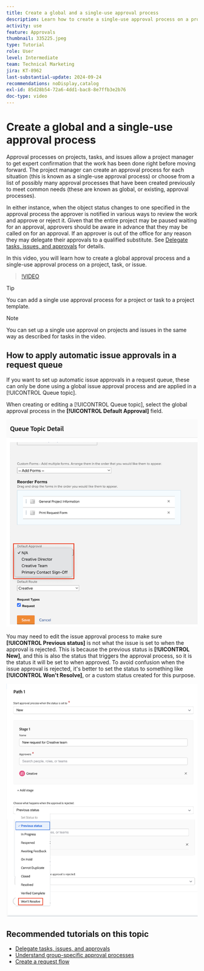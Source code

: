 ```yaml
---
title: Create a global and a single-use approval process
description: Learn how to create a single-use approval process on a project, task, or issue in Workfront.
activity: use
feature: Approvals
thumbnail: 335225.jpeg
type: Tutorial
role: User
level: Intermediate
team: Technical Marketing
jira: KT-8962
last-substantial-update: 2024-09-24
recommendations: noDisplay,catalog
exl-id: 85d28b54-72a6-4dd1-bac8-8e7ffb3e2b76
doc-type: video
---
```

# Create a global and a single-use approval process

Approval processes on projects, tasks, and issues allow a project manager to get expert confirmation that the work has been done right before moving forward. The project manager can create an approval process for each situation (this is known as a single-use approval process) or choose from a list of possibly many approval processes that have been created previously to meet common needs (these are known as global, or existing, approval processes).

In either instance, when the object status changes to one specified in the approval process the approver is notified in various ways to review the work and approve or reject it. Given that the entire project may be paused waiting for an approval, approvers should be aware in advance that they may be called on for an approval. If an approver is out of the office for any reason they may delegate their approvals to a qualified substitute. See [Delegate tasks, issues, and approvals](/help/manage-work/approval-processes-and-milestone-paths/delegate-approvals.md) for details.

In this video, you will learn how to create a global approval process and a single-use approval process on a project, task, or issue.

>[!VIDEO](https://video.tv.adobe.com/v/335225/?quality=12&learn=on)

>[!TIP]
>
>You can add a single use approval process for a project or task to a project template.

>[!NOTE]
>
>You can set up a single use approval on projects and issues in the same way as described for tasks in the video.

## How to apply automatic issue approvals in a request queue

If you want to set up automatic issue approvals in a request queue, these can only be done using a global issue approval process and are applied in a [!UICONTROL Queue topic]. 

When creating or editing a [!UICONTROL Queue topic], select the global approval process in the **[!UICONTROL Default Approval]** field.

![Image showing how to select a default approval process in a queue topic](assets/automatic-issue-approval-1.png)

You may need to edit the issue approval process to make sure **[!UICONTROL Previous status]** is not what the issue is set to when the approval is rejected. This is because the previous status is **[!UICONTROL New]**, and this is also the status that triggers the approval process, so it is the status it will be set to when approved. To avoid confusion when the issue approval is rejected, it's better to set the status to something like **[!UICONTROL Won't Resolve]**, or a custom status created for this purpose.

![Image showing changing the status to use when the issue is rejected](assets/automatic-issue-approval-2.png)


## Recommended tutorials on this topic

* [Delegate tasks, issues, and approvals](/help/manage-work/approval-processes-and-milestone-paths/delegate-approvals.md)
* [Understand group-specific approval processes](/help/administration-and-setup/approval-processes-and-milestone-paths/group-specific-approval-processes.md)
* [Create a request flow](/help/manage-work/request-queues/create-a-request-flow.md)


